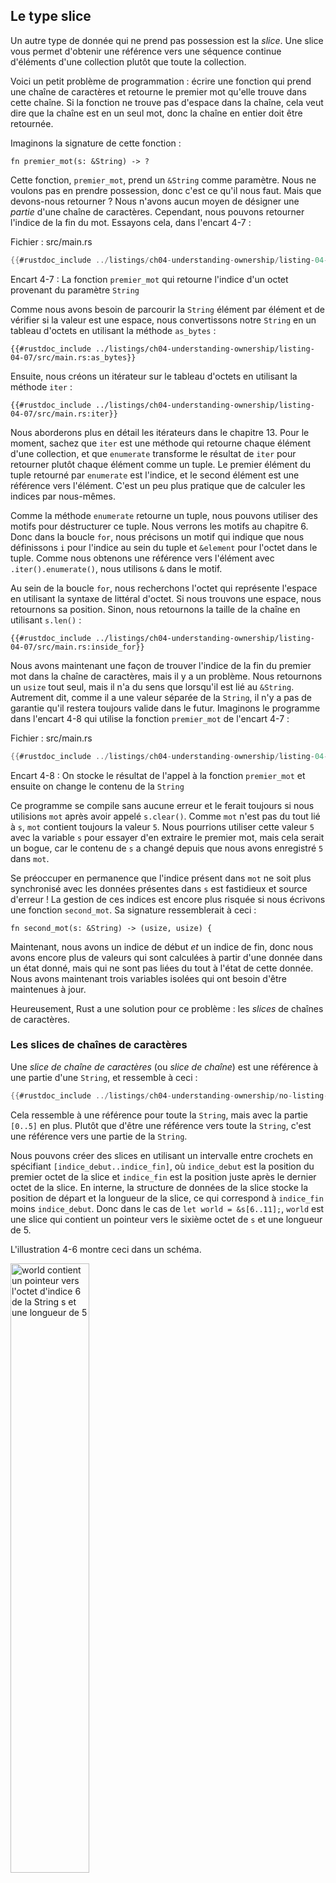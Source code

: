 <!--
## The Slice Type
-->

## Le type slice

<!--
Another data type that does not have ownership is the *slice*. Slices let you
reference a contiguous sequence of elements in a collection rather than the
whole collection.
-->

Un autre type de donnée qui ne prend pas possession est la *slice*. Une slice
vous permet d'obtenir une référence vers une séquence continue d'éléments d'une
collection plutôt que toute la collection.

<!--
Here’s a small programming problem: write a function that takes a string and
returns the first word it finds in that string. If the function doesn’t find a
space in the string, the whole string must be one word, so the entire string
should be returned.
-->

Voici un petit problème de programmation : écrire une fonction qui prend une
chaîne de caractères et retourne le premier mot qu'elle trouve dans cette
chaîne. Si la fonction ne trouve pas d'espace dans la chaîne, cela veut dire
que la chaîne est en un seul mot, donc la chaîne en entier doit être retournée.

<!--
Let’s think about the signature of this function:
-->

Imaginons la signature de cette fonction :

<!--
```rust,ignore
fn first_word(s: &String) -> ?
```
-->

```rust,ignore
fn premier_mot(s: &String) -> ?
```

<!--
This function, `first_word`, has a `&String` as a parameter. We don’t want
ownership, so this is fine. But what should we return? We don’t really have a
way to talk about *part* of a string. However, we could return the index of the
end of the word. Let’s try that, as shown in Listing 4-7.
-->

Cette fonction, `premier_mot`, prend un `&String` comme paramètre. Nous ne
voulons pas en prendre possession, donc c'est ce qu'il nous faut. Mais que
devons-nous retourner ? Nous n'avons aucun moyen de désigner une *partie*
d'une chaîne de caractères. Cependant, nous pouvons retourner l'indice de la
fin du mot. Essayons cela, dans l'encart 4-7 :

<!--
<span class="filename">Filename: src/main.rs</span>
-->

<span class="filename">Fichier : src/main.rs</span>

<!--
```rust
{{#rustdoc_include ../listings-sources/ch04-understanding-ownership/listing-04-07/src/main.rs:here}}
```
-->

```rust
{{#rustdoc_include ../listings/ch04-understanding-ownership/listing-04-07/src/main.rs:here}}
```

<!--
<span class="caption">Listing 4-7: The `first_word` function that returns a
byte index value into the `String` parameter</span>
-->

<span class="caption">Encart 4-7 : La fonction `premier_mot` qui retourne
l'indice d'un octet provenant du paramètre `String`</span>

<!--
Because we need to go through the `String` element by element and check whether
a value is a space, we’ll convert our `String` to an array of bytes using the
`as_bytes` method:
-->

Comme nous avons besoin de parcourir la `String` élément par élément et de
vérifier si la valeur est une espace, nous convertissons notre `String` en un
tableau d'octets en utilisant la méthode `as_bytes` :

<!--
```rust,ignore
{{#rustdoc_include ../listings-sources/ch04-understanding-ownership/listing-04-07/src/main.rs:as_bytes}}
```
-->

```rust,ignore
{{#rustdoc_include ../listings/ch04-understanding-ownership/listing-04-07/src/main.rs:as_bytes}}
```

<!--
Next, we create an iterator over the array of bytes using the `iter` method:
-->

Ensuite, nous créons un itérateur sur le tableau d'octets en utilisant la
méthode `iter` :

<!--
```rust,ignore
{{#rustdoc_include ../listings-sources/ch04-understanding-ownership/listing-04-07/src/main.rs:iter}}
```
-->

```rust,ignore
{{#rustdoc_include ../listings/ch04-understanding-ownership/listing-04-07/src/main.rs:iter}}
```

<!--
We’ll discuss iterators in more detail in Chapter 13. For now, know that `iter`
is a method that returns each element in a collection and that `enumerate`
wraps the result of `iter` and returns each element as part of a tuple instead.
The first element of the tuple returned from `enumerate` is the index, and the
second element is a reference to the element. This is a bit more convenient
than calculating the index ourselves.
-->

Nous aborderons plus en détail les itérateurs dans le chapitre 13. Pour le
moment, sachez que `iter` est une méthode qui retourne chaque élément d'une
collection, et que `enumerate` transforme le résultat de `iter` pour retourner
plutôt chaque élément comme un tuple. Le premier élément du tuple retourné par
`enumerate` est l'indice, et le second élément est une référence vers l'élément.
C'est un peu plus pratique que de calculer les indices par nous-mêmes.

<!--
Because the `enumerate` method returns a tuple, we can use patterns to
destructure that tuple. We’ll be discussing patterns more in Chapter 6. So in
the `for` loop, we specify a pattern that has `i` for the index in the tuple
and `&item` for the single byte in the tuple. Because we get a reference to the
element from `.iter().enumerate()`, we use `&` in the pattern.
-->

Comme la méthode `enumerate` retourne un tuple, nous pouvons utiliser des
motifs pour déstructurer ce tuple. Nous verrons les motifs au chapitre 6. Donc
dans la boucle `for`, nous précisons un motif qui indique que nous définissons
`i` pour l'indice au sein du tuple et `&element` pour l'octet dans le tuple.
Comme nous obtenons une référence vers l'élément avec `.iter().enumerate()`,
nous utilisons `&` dans le motif.

<!--
Inside the `for` loop, we search for the byte that represents the space by
using the byte literal syntax. If we find a space, we return the position.
Otherwise, we return the length of the string by using `s.len()`:
-->

Au sein de la boucle `for`, nous recherchons l'octet qui représente l'espace en
utilisant la syntaxe de littéral d'octet. Si nous trouvons une espace, nous
retournons sa position. Sinon, nous retournons la taille de la chaîne en
utilisant `s.len()` :

<!--
```rust,ignore
{{#rustdoc_include ../listings-sources/ch04-understanding-ownership/listing-04-07/src/main.rs:inside_for}}
```
-->

```rust,ignore
{{#rustdoc_include ../listings/ch04-understanding-ownership/listing-04-07/src/main.rs:inside_for}}
```

<!--
We now have a way to find out the index of the end of the first word in the
string, but there’s a problem. We’re returning a `usize` on its own, but it’s
only a meaningful number in the context of the `&String`. In other words,
because it’s a separate value from the `String`, there’s no guarantee that it
will still be valid in the future. Consider the program in Listing 4-8 that
uses the `first_word` function from Listing 4-7.
-->

Nous avons maintenant une façon de trouver l'indice de la fin du premier mot
dans la chaîne de caractères, mais il y a un problème. Nous retournons un
`usize` tout seul, mais il n'a du sens que lorsqu'il est lié au `&String`.
Autrement dit, comme il a une valeur séparée de la `String`, il n'y a pas de
garantie qu'il restera toujours valide dans le futur. Imaginons le programme
dans l'encart 4-8 qui utilise la fonction `premier_mot` de l'encart 4-7 :

<!--
<span class="filename">Filename: src/main.rs</span>
-->

<span class="filename">Fichier : src/main.rs</span>

<!--
```rust
{{#rustdoc_include ../listings-sources/ch04-understanding-ownership/listing-04-08/src/main.rs:here}}
```
-->

```rust
{{#rustdoc_include ../listings/ch04-understanding-ownership/listing-04-08/src/main.rs:here}}
```

<!--
<span class="caption">Listing 4-8: Storing the result from calling the
`first_word` function and then changing the `String` contents</span>
-->

<span class="caption">Encart 4-8 : On stocke le résultat de l'appel à la
fonction `premier_mot` et ensuite on change le contenu de la `String`</span>

<!--
This program compiles without any errors and would also do so if we used `word`
after calling `s.clear()`. Because `word` isn’t connected to the state of `s`
at all, `word` still contains the value `5`. We could use that value `5` with
the variable `s` to try to extract the first word out, but this would be a bug
because the contents of `s` have changed since we saved `5` in `word`.
-->

Ce programme se compile sans aucune erreur et le ferait toujours si nous
utilisions `mot` après avoir appelé `s.clear()`. Comme `mot` n'est pas du tout
lié à `s`, `mot` contient toujours la valeur `5`. Nous pourrions utiliser cette
valeur `5` avec la variable `s` pour essayer d'en extraire le premier mot, mais
cela serait un bogue, car le contenu de `s` a changé depuis que nous avons
enregistré `5` dans `mot`.

<!--
Having to worry about the index in `word` getting out of sync with the data in
`s` is tedious and error prone! Managing these indices is even more brittle if
we write a `second_word` function. Its signature would have to look like this:
-->

Se préoccuper en permanence que l'indice présent dans `mot` ne soit plus
synchronisé avec les données présentes dans `s` est fastidieux et source
d'erreur ! La gestion de ces indices est encore plus risquée si nous écrivons
une fonction `second_mot`. Sa signature ressemblerait à ceci :

<!--
```rust,ignore
fn second_word(s: &String) -> (usize, usize) {
```
-->

```rust,ignore
fn second_mot(s: &String) -> (usize, usize) {
```

<!--
Now we’re tracking a starting *and* an ending index, and we have even more
values that were calculated from data in a particular state but aren’t tied to
that state at all. We now have three unrelated variables floating around that
need to be kept in sync.
-->

Maintenant, nous avons un indice de début *et* un indice de fin, donc nous avons
encore plus de valeurs qui sont calculées à partir d'une donnée dans un état
donné, mais qui ne sont pas liées du tout à l'état de cette donnée. Nous avons
maintenant trois variables isolées qui ont besoin d'être maintenues à jour.

<!--
Luckily, Rust has a solution to this problem: string slices.
-->

Heureusement, Rust a une solution pour ce problème : les *slices* de chaînes de
caractères.

<!--
### String Slices
-->

### Les slices de chaînes de caractères

<!--
A *string slice* is a reference to part of a `String`, and it looks like this:
-->

Une *slice de chaîne de caractères* (ou *slice de chaîne*) est une référence à
une partie d'une `String`, et ressemble à ceci :

<!--
```rust
{{#rustdoc_include ../listings-sources/ch04-understanding-ownership/no-listing-17-slice/src/main.rs:here}}
```
-->

```rust
{{#rustdoc_include ../listings/ch04-understanding-ownership/no-listing-17-slice/src/main.rs:here}}
```

<!--
This is similar to taking a reference to the whole `String` but with the extra
`[0..5]` bit. Rather than a reference to the entire `String`, it’s a reference
to a portion of the `String`.
-->

Cela ressemble à une référence pour toute la `String`, mais avec la partie
`[0..5]` en plus. Plutôt que d'être une référence vers toute la `String`, c'est
une référence vers une partie de la `String`.

<!--
We can create slices using a range within brackets by specifying
`[starting_index..ending_index]`, where `starting_index` is the first position
in the slice and `ending_index` is one more than the last position in the
slice. Internally, the slice data structure stores the starting position and
the length of the slice, which corresponds to `ending_index` minus
`starting_index`. So in the case of `let world = &s[6..11];`, `world` would be
a slice that contains a pointer to the byte at index 6 of `s` with a length
value of 5.
-->

Nous pouvons créer des slices en utilisant un intervalle entre crochets en
spécifiant `[indice_debut..indice_fin]`, où `indice_debut` est la position du
premier octet de la slice et `indice_fin` est la position juste après le dernier
octet de la slice. En interne, la structure de données de la slice stocke la
position de départ et la longueur de la slice, ce qui correspond à `indice_fin`
moins `indice_debut`. Donc dans le cas de `let world = &s[6..11];`, `world` est
une slice qui contient un pointeur vers le sixième octet de `s` et une longueur
de 5.

<!--
Figure 4-6 shows this in a diagram.
-->

L'illustration 4-6 montre ceci dans un schéma.

<!-- markdownlint-disable -->
<!--
<img alt="world containing a pointer to the byte at index 6 of String s and a length 5" src="img/trpl04-06.svg" class="center" style="width: 50%;" />
-->
<!-- markdownlint-restore -->

<img alt="world contient un pointeur vers l'octet d'indice 6 de la String s et
une longueur de 5" src="img/trpl04-06.svg" class="center" style="width: 50%;" />

<!--
<span class="caption">Figure 4-6: String slice referring to part of a
`String`</span>
-->

<span class="caption">Illustration 4-6 : Une slice de chaîne qui pointe vers
une partie d'une `String`</span>

<!--
With Rust’s `..` range syntax, if you want to start at index zero, you can drop
the value before the two periods. In other words, these are equal:
-->

Avec la syntaxe d'intervalle `..` de Rust, si vous voulez commencer à l'indice
zéro, vous pouvez ne rien mettre avant les deux points. Autrement dit, ces deux
cas sont identiques :

<!--
```rust
let s = String::from("hello");

let slice = &s[0..2];
let slice = &s[..2];
```
-->

```rust
let s = String::from("hello");

let slice = &s[0..2];
let slice = &s[..2];
```

<!--
By the same token, if your slice includes the last byte of the `String`, you
can drop the trailing number. That means these are equal:
-->

De la même manière, si votre slice contient le dernier octet de la `String`,
vous pouvez ne rien mettre à la fin. Cela veut dire que ces deux cas sont
identiques :

<!--
```rust
let s = String::from("hello");

let len = s.len();

let slice = &s[3..len];
let slice = &s[3..];
```
-->

```rust
let s = String::from("hello");

let taille = s.len();

let slice = &s[3..taille];
let slice = &s[3..];
```

<!--
You can also drop both values to take a slice of the entire string. So these
are equal:
-->

Vous pouvez aussi ne mettre aucune limite pour créer une slice de toute la
chaîne de caractères. Ces deux cas sont donc identiques :

<!--
```rust
let s = String::from("hello");

let len = s.len();

let slice = &s[0..len];
let slice = &s[..];
```
-->

```rust
let s = String::from("hello");

let taille = s.len();

let slice = &s[0..taille];
let slice = &s[..];
```

<!--
> Note: String slice range indices must occur at valid UTF-8 character
> boundaries. If you attempt to create a string slice in the middle of a
> multibyte character, your program will exit with an error. For the purposes
> of introducing string slices, we are assuming ASCII only in this section; a
> more thorough discussion of UTF-8 handling is in the [“Storing UTF-8 Encoded
> Text with Strings”][strings]<!-- ignore -- > section of Chapter 8.
-->

> Remarque : Les indices de l'intervalle d'une slice de chaîne doivent toujours
> se trouver dans les zones acceptables de séparation des caractères encodés en
> UTF-8. Si vous essayez de créer une slice de chaîne qui s'arrête au milieu
> d'un caractère encodé sur plusieurs octets, votre programme va se fermer avec
> une erreur. Afin de simplifier l'explication des slices de chaînes, nous
> utiliserons uniquement l'ASCII dans cette section ; nous verrons la gestion
> d'UTF-8 dans la section [“Stocker du texte encodé en UTF-8 avec les chaînes de
> caractères”][strings]<!-- ignore --> du chapitre 8.

<!--
With all this information in mind, let’s rewrite `first_word` to return a
slice. The type that signifies “string slice” is written as `&str`:
-->

Maintenant que nous savons tout cela, essayons de réécrire `premier_mot` pour
qu'il retourne une slice. Le type pour les slices de chaînes de caractères
s'écrit `&str` :

<!--
<span class="filename">Filename: src/main.rs</span>
-->

<span class="filename">Fichier : src/main.rs</span>

<!--
```rust
{{#rustdoc_include ../listings-sources/ch04-understanding-ownership/no-listing-18-first-word-slice/src/main.rs:here}}
```
-->

```rust
{{#rustdoc_include ../listings/ch04-understanding-ownership/no-listing-18-first-word-slice/src/main.rs:here}}
```

<!--
We get the index for the end of the word in the same way as we did in Listing
4-7, by looking for the first occurrence of a space. When we find a space, we
return a string slice using the start of the string and the index of the space
as the starting and ending indices.
-->

Nous récupérons l'indice de la fin du mot de la même façon que nous l'avions
fait dans l'encart 4-7, en cherchant la première occurrence d'une espace.
Lorsque nous trouvons une espace, nous retournons une slice de chaîne en
utilisant le début de la chaîne de caractères et l'indice de l'espace comme
indices de début et de fin respectivement.

<!--
Now when we call `first_word`, we get back a single value that is tied to the
underlying data. The value is made up of a reference to the starting point of
the slice and the number of elements in the slice.
-->

Désormais, quand nous appelons `premier_mot`, nous récupérons une unique valeur
qui est liée à la donnée de base. La valeur se compose d'une référence vers le
point de départ de la slice et du nombre d'éléments dans la slice.

<!--
Returning a slice would also work for a `second_word` function:
-->

Retourner une slice fonctionnerait aussi pour une fonction `second_mot` :

<!--
```rust,ignore
fn second_word(s: &String) -> &str {
```
-->

```rust,ignore
fn second_mot(s: &String) -> &str {
```

<!--
We now have a straightforward API that’s much harder to mess up, because the
compiler will ensure the references into the `String` remain valid. Remember
the bug in the program in Listing 4-8, when we got the index to the end of the
first word but then cleared the string so our index was invalid? That code was
logically incorrect but didn’t show any immediate errors. The problems would
show up later if we kept trying to use the first word index with an emptied
string. Slices make this bug impossible and let us know we have a problem with
our code much sooner. Using the slice version of `first_word` will throw a
compile-time error:
-->

Nous avons maintenant une API simple qui est bien plus difficile à mal utiliser,
puisque le compilateur va s'assurer que les références dans la `String` seront
toujours en vigueur. Vous souvenez-vous du bogue du programme de l'encart 4-8,
lorsque nous avions un indice vers la fin du premier mot mais qu'ensuite nous
avions vidé la chaîne de caractères et que notre indice n'était plus valide ? Ce
code était logiquement incorrect, mais ne montrait pas immédiatement une erreur.
Les problèmes apparaîtront plus tard si nous essayons d'utiliser l'indice du
premier mot avec une chaîne de caractères qui a été vidée. Les slices rendent ce
bogue impossible et nous signalent bien plus tôt que nous avons un problème avec
notre code. Utiliser la version avec la slice de `premier_mot` va causer une
erreur de compilation :

<!--
<span class="filename">Filename: src/main.rs</span>
-->

<span class="filename">Fichier : src/main.rs</span>

<!--
```rust,ignore,does_not_compile
{{#rustdoc_include ../listings-sources/ch04-understanding-ownership/no-listing-19-slice-error/src/main.rs:here}}
```
-->

```rust,ignore,does_not_compile
{{#rustdoc_include ../listings/ch04-understanding-ownership/no-listing-19-slice-error/src/main.rs:here}}
```

<!--
Here’s the compiler error:
-->

Voici l'erreur du compilateur :

<!--
```console
{{#include ../listings-sources/ch04-understanding-ownership/no-listing-19-slice-error/output.txt}}
```
-->

```console
{{#include ../listings/ch04-understanding-ownership/no-listing-19-slice-error/output.txt}}
```

<!--
Recall from the borrowing rules that if we have an immutable reference to
something, we cannot also take a mutable reference. Because `clear` needs to
truncate the `String`, it needs to get a mutable reference. The `println!`
after the call to `clear` uses the reference in `word`, so the immutable
reference must still be active at that point. Rust disallows the mutable
reference in `clear` and the immutable reference in `word` from existing at the
same time, and compilation fails. Not only has Rust made our API easier to use,
but it has also eliminated an entire class of errors at compile time!
-->

Rappelons-nous que d'après les règles d'emprunt, si nous avons une référence
immuable vers quelque chose, nous ne pouvons pas avoir une référence mutable
en même temps. Étant donné que `clear` a besoin de modifier la `String`, il a
besoin d'une référence mutable. Le `println!` qui a lieu après l'appel à `clear`
utilise la référence à `mot`, donc la référence immuable sera toujours en
vigueur à cet endroit. Rust interdit la référence mutable dans `clear` et la
référence immuable pour `mot` au même moment, et la compilation échoue. Non
seulement Rust a simplifié l'utilisation de notre API, mais il a
aussi éliminé une catégorie entière d'erreurs au moment de la compilation !

<!--
#### String Literals Are Slices
-->

#### Les littéraux de chaîne de caractères sont aussi des slices

<!--
Recall that we talked about string literals being stored inside the binary. Now
that we know about slices, we can properly understand string literals:
-->

Rappelez-vous lorsque nous avons appris que les littéraux de chaîne de
caractères étaient enregistrés dans le binaire. Maintenant que nous connaissons
les slices, nous pouvons désormais comprendre les littéraux de chaîne.

<!--
```rust
let s = "Hello, world!";
```
-->

```rust
let s = "Hello, world!";
```

<!--
The type of `s` here is `&str`: it’s a slice pointing to that specific point of
the binary. This is also why string literals are immutable; `&str` is an
immutable reference.
-->

Ici, le type de `s` est un `&str` : c'est une slice qui pointe vers un endroit
précis du binaire. C'est aussi la raison pour laquelle les littéraux de chaîne
sont immuables ; `&str` est une référence immuable.

<!--
#### String Slices as Parameters
-->

#### Les slices de chaînes de caractères en paramètres

<!--
Knowing that you can take slices of literals and `String` values leads us to
one more improvement on `first_word`, and that’s its signature:
-->

Savoir que l'on peut utiliser des slices de littéraux et de `String` nous incite
à apporter une petite amélioration à `premier_mot`, dont voici la signature :

<!--
```rust,ignore
fn first_word(s: &String) -> &str {
```
-->

```rust,ignore
fn premier_mot(s: &String) -> &str {
```

<!--
A more experienced Rustacean would write the signature shown in Listing 4-9
instead because it allows us to use the same function on both `&String` values
and `&str` values.
-->

Un Rustacé plus expérimenté écrirait plutôt la signature de l'encart 4-9, car
cela nous permet d'utiliser la même fonction sur les `&String` et aussi les
`&str` :

<!--
```rust,ignore
{{#rustdoc_include ../listings-sources/ch04-understanding-ownership/listing-04-09/src/main.rs:here}}
```
-->

```rust,ignore
{{#rustdoc_include ../listings/ch04-understanding-ownership/listing-04-09/src/main.rs:here}}
```

<!--
<span class="caption">Listing 4-9: Improving the `first_word` function by using
a string slice for the type of the `s` parameter</span>
-->

<span class="caption">Encart 4-9 : Amélioration de la fonction `premier_mot` en
utilisant une slice de chaîne de caractères comme type du paramètre `s`</span>

<!--
If we have a string slice, we can pass that directly. If we have a `String`, we
can pass a slice of the `String` or a reference to the `String`. This
flexibility takes advantage of *deref coercions*, a feature we will cover in
the [“Implicit Deref Coercions with Functions and
Methods”][deref-coercions]<!--ignore-- > section of Chapter 15. Defining a
function to take a string slice instead of a reference to a `String` makes our
API more general and useful without losing any functionality:
-->

Si nous avons une slice de chaîne, nous pouvons la passer en argument
directement. Si nous avons une `String`, nous pouvons envoyer une référence ou
une slice de la `String`. Cette flexibilité nous est offerte par
l'*extrapolation de déréferencement*, une fonctionnalité que nous allons
découvrir dans [une section du Chapitre 15][deref-coercions]<!--ignore-->.
Définir une fonction qui prend une slice de chaîne plutôt qu'une référence à
une `String` rend notre API plus générique et plus utile sans perdre aucune
fonctionnalité :

<!--
<span class="filename">Filename: src/main.rs</span>
-->

<span class="filename">Fichier : src/main.rs</span>

<!--
```rust
{{#rustdoc_include ../listings-sources/ch04-understanding-ownership/listing-04-09/src/main.rs:usage}}
```
-->

```rust
{{#rustdoc_include ../listings/ch04-understanding-ownership/listing-04-09/src/main.rs:usage}}
```

<!--
### Other Slices
-->

### Les autres slices

<!--
String slices, as you might imagine, are specific to strings. But there’s a
more general slice type, too. Consider this array:
-->

Les slices de chaînes de caractères, comme vous pouvez l'imaginer, sont
spécifiques aux chaînes de caractères. Mais il existe aussi un type de slice
plus générique. Imaginons ce tableau de données :

<!--
```rust
let a = [1, 2, 3, 4, 5];
```
-->

```rust
let a = [1, 2, 3, 4, 5];
```

<!--
Just as we might want to refer to a part of a string, we might want to refer
to part of an array. We’d do so like this:
-->

Tout comme nous pouvons nous référer à une partie d'une chaîne de caractères,
nous pouvons nous référer à une partie d'un tableau. Nous pouvons le faire comme
ceci :

<!--
```rust
let a = [1, 2, 3, 4, 5];

let slice = &a[1..3];

assert_eq!(slice, &[2, 3]);
```
-->

```rust
let a = [1, 2, 3, 4, 5];

let slice = &a[1..3];

assert_eq!(slice, &[2, 3]);
```

<!--
This slice has the type `&[i32]`. It works the same way as string slices do, by
storing a reference to the first element and a length. You’ll use this kind of
slice for all sorts of other collections. We’ll discuss these collections in
detail when we talk about vectors in Chapter 8.
-->

Cette slice est de type `&[i32]`. Elle fonctionne de la même manière que les
slices de chaînes de caractères, en enregistrant une référence vers le premier
élément et une longueur. Vous utiliserez ce type de slice pour tous les autres
types de collections. Nous aborderons ces collections en détail quand nous
verrons les vecteurs au chapitre 8.

<!--
## Summary
-->

## Résumé

<!--
The concepts of ownership, borrowing, and slices ensure memory safety in Rust
programs at compile time. The Rust language gives you control over your memory
usage in the same way as other systems programming languages, but having the
owner of data automatically clean up that data when the owner goes out of scope
means you don’t have to write and debug extra code to get this control.
-->

Les concepts de possession, d'emprunt et de slices garantissent la sécurité de
la mémoire dans les programmes Rust au moment de la compilation. Le langage Rust
vous donne le contrôle sur l'utilisation de la mémoire comme tous les autres
langages de programmation système, mais le fait que celui qui possède des
données nettoie automatiquement ces données quand il sort de la portée vous
permet de ne pas avoir à écrire et déboguer du code en plus pour avoir cette
fonctionnalité.

<!--
Ownership affects how lots of other parts of Rust work, so we’ll talk about
these concepts further throughout the rest of the book. Let’s move on to
Chapter 5 and look at grouping pieces of data together in a `struct`.
-->

La possession influe sur de nombreuses autres fonctionnalités de Rust, c'est
pourquoi nous allons encore parler de ces concepts plus loin dans le livre.
Passons maintenant au chapitre 5 et découvrons comment regrouper des données
ensemble dans une `struct`.

<!--
[strings]: ch08-02-strings.html#storing-utf-8-encoded-text-with-strings
[deref-coercions]: ch15-02-deref.html#implicit-deref-coercions-with-functions-and-methods
-->

[strings]: ch08-02-strings.html
[deref-coercions]: ch15-02-deref.html
